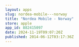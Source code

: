 ```yaml
---
layout: apps
slug: nordea-mobile---norway
title: "Nordea Mobile - Norway"
store: apple
app_id: 882415097
date: 2024-11-19T09:07:20Z
published: 2014-06-12T03:17:36Z
---
```

